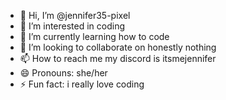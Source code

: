 - 👋 Hi, I’m @jennifer35-pixel
- 👀 I’m interested in coding
- 🌱 I’m currently learning how to code
- 💞️ I’m looking to collaborate on honestly nothing
- 📫 How to reach me my discord is itsmejennifer
- 😄 Pronouns: she/her
- ⚡ Fun fact: i really love coding 

<!---
jennifer35-pixel/jennifer35-pixel is a ✨ special ✨ repository because its `README.md` (this file) appears on your GitHub profile.
You can click the Preview link to take a look at your changes.
--->
